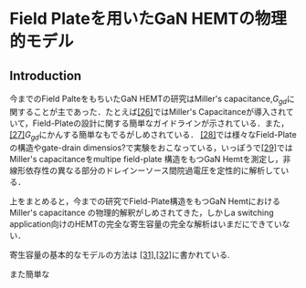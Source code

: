 # Field Plateを用いたGaN HEMTの物理的モデル

## Introduction

今までのField PalteをもちいたGaN HEMTの研究はMiller's capacitance,$G_{gd}$に関することが主であった．たとえば[[26]](https://ieeexplore.ieee.org/abstract/document/1269895)ではMiller's Capacitanceが導入されていて，Field-Plateの設計に関する簡単なガイドラインが示されている．また，[[27]](https://ieeexplore.ieee.org/document/1362991)$G_{gd}$にかんする簡単なもでるがしめされている．
[[28]](https://ieeexplore.ieee.org/abstract/document/6609049)では様々なField-Plateの構造やgate-drain dimensios?で実験をおこなっている，いっぽうで[[29]](https://ieeexplore.ieee.org/abstract/document/5735179)ではMiller's capacitanceをmultipe field-plate 構造をもつGaN Hemtを測定し，非線形依存性の異なる部分のドレインーソース間院過電圧を定性的に解析している．

上をまとめると，今までの研究でField-Plate構造をもつGaN HemtにおけるMiller's capacitance の物理的解釈がしめされてきた，しかしa switching application向けのHEMTの完全な寄生容量の完全な解析はいまだにできていない．

寄生容量の基本的なモデルの方法は [[31]](https://ieeexplore.ieee.org/abstract/document/6948843),[[32]](https://ieeexplore.ieee.org/abstract/document/6953786)に書かれている.

また簡単な
